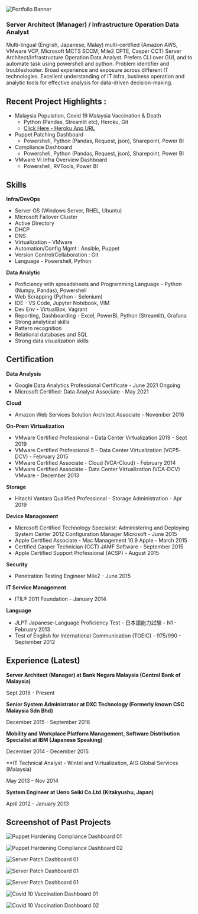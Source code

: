 ![Portfolio Banner](/images/MM_Portfolio_Banner.png)

### Server Architect (Manager) / Infrastructure Operation Data Analyst

Multi-lingual (English, Japanese, Malay) multi-certified (Amazon AWS, VMware VCP, Microsoft MCTS SCCM, Mile2 CPTE, Casper CCT) Server Architect/Infrastructure Operation Data Analyst. Prefers CLI over GUI, and to automate task using powershell and python. Problem identifier and troubleshooter. Broad experience and exposure across different IT technologies.  Excellent understanding of IT infra, business operation and analytic tools for effective analysis for data-driven decision-making.

## Recent Project Highlights :
* Malaysia Population, Covid 19 Malaysia Vaccination & Death 
  - Python (Pandas, Streamlit etc), Heroku, Git
  - [Click Here - Heroku App URL](http://moh-vaccination-mm.herokuapp.com/)
* Puppet Patching Dashboard 
  - Powershell, Python (Pandas, Request, json), Sharepoint, Power BI
* Compliance Dashboard 
  - Powershell, Python (Pandas, Request, json), Sharepoint, Power BI
* VMware VI Infra Overview Dashboard
  - Powershell, RVTools, Power BI

## Skills
**Infra/DevOps**
 - Server OS (Windows Server, RHEL, Ubuntu) 
 - Microsoft Failover Cluster
 - Active Directory 
 - DHCP 
 - DNS
 - Virtualization - VMware
 - Automation/Config Mgmt : Ansible, Puppet
 - Version Control/Collaboration : Git 
 - Language - Powershell, Python  

**Data Analytic**
 - Proficiency with spreadsheets and Programming Language - Python (Numpy, Pandas), Powershell
 - Web Scrapping (Python - Selenium) 
 - IDE - VS Code, Jupyter Notebook, VIM 
 - Dev Env - VirtualBox, Vagrant 
 - Reporting, Dashboarding - Excel, PowerBI, Python (Streamlit), Grafana 
 - Strong analytical skills 
 - Pattern recognition 
 - Relational databases and SQL 
 - Strong data visualization skills 


## Certification

**Data Analysis**
* Google Data Analytics Professional Certificate - June 2021 Ongoing
* Microsoft Certified: Data Analyst Associate - May 2021

**Cloud**
* Amazon Web Services Solution Architect Associate - November 2016

**On-Prem Virtualization**
* VMware Certified Professional – Data Center Virtualization 2019 - Sept 2019
* VMware Certified Professional 5 – Data Center Virtualization (VCP5-DCV) - February 2015
* VMware Certified Associate - Cloud (VCA-Cloud) - February 2014
* VMware Certified Associate - Data Center Virtualization (VCA-DCV) VMware - December 2013

**Storage**
* Hitachi Vantara Qualified Professional - Storage Administration - Apr 2019

**Device Management**
* Microsoft Certified Technology Specialist: Administering and Deploying System Center 2012 Configuration Manager Microsoft - June 2015 
* Apple Certified Associate - Mac Management 10.9 Apple - March 2015 
* Certified Casper Technician (CCT) JAMF Software - September 2015 
* Apple Certified Support Professional (ACSP) - August 2015

**Security**
* Penetration Testing Engineer Mile2 - June 2015 

**IT Service Management**
* ITIL® 2011 Foundation - January 2014

**Language**
* JLPT Japanese-Language Proficiency Test - 日本語能力試験 - N1 - February 2013
* Test of English for International Communication (TOEIC) - 975/990 - September 2012

## Experience (Latest)
**Server Architect (Manager) at Bank Negara Malaysia (Central Bank of Malaysia)**

Sept 2018 - Present

**Senior System Administrator at DXC Technology (Formerly known CSC Malaysia Sdn Bhd)**

December 2015 - September 2018

**Mobility and Workplace Platform Management,  Software Distribution Specialist at IBM (Japanese Speaking)**

December 2014 - December 2015 

**IT Technical Analyst - Wintel and Virtualization, AIG Global Services (Malaysia)

May 2013 – Nov 2014

**System Engineer at Ueno Seiki Co.Ltd.(Kitakyushu, Japan)**

April 2012 - January 2013

## Screenshot of Past Projects

![Puppet Hardening Compliance Dashboard 01](/images/002-Compliance-01.png)

![Puppet Hardening Compliance Dashboard 02](/images/002-Compliance-02.png)

![Server Patch Dashboard 01](/images/003-Patching-01.png)

![Server Patch Dashboard 01](/images/003-Patching-02.png)

![Server Patch Dashboard 01](/images/003-Patching-03.png)

![Covid 10 Vaccination Dashboard 01](/images/moh-01.png)

![Covid 10 Vaccination Dashboard 02](/images/moh-02.png)
